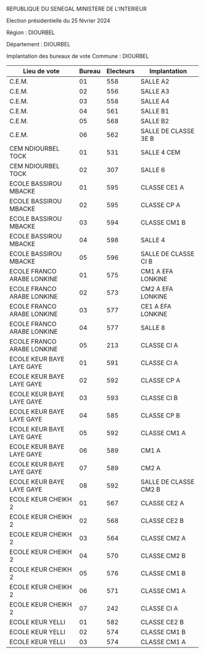 REPUBLIQUE DU SENEGAL MINISTERE DE L'INTERIEUR

Election présidentielle du 25 février 2024

Région : DIOURBEL

Département : DIOURBEL

Implantation des bureaux de vote Commune : DIOURBEL

| Lieu de vote | Bureau | Electeurs | Implantation |
| - | - | - | - |
| C.E.M. | 01 | 558 | SALLE A2 |
| C.E.M. | 02 | 556 | SALLE A3 |
| C.E.M. | 03 | 558 | SALLE A4 |
| C.E.M. | 04 | 561 | SALLE B1 |
| C.E.M. | 05 | 568 | SALLE B2 |
| C.E.M. | 06 | 562 | SALLE DE CLASSE 3E B |
| CEM NDIOURBEL TOCK | 01 | 531 | SALLE 4 CEM |
| CEM NDIOURBEL TOCK | 02 | 307 | SALLE 6 |
| ECOLE BASSIROU MBACKE | 01 | 595 | CLASSE CE1 A |
| ECOLE BASSIROU MBACKE | 02 | 595 | CLASSE CP A |
| ECOLE BASSIROU MBACKE | 03 | 594 | CLASSE CM1 B |
| ECOLE BASSIROU MBACKE | 04 | 598 | SALLE 4 |
| ECOLE BASSIROU MBACKE | 05 | 596 | SALLE DE CLASSE CI B |
| ECOLE FRANCO ARABE LONKINE | 01 | 575 | CM1 A EFA LONKINE |
| ECOLE FRANCO ARABE LONKINE | 02 | 573 | CM2 A EFA LONKINE |
| ECOLE FRANCO ARABE LONKINE | 03 | 577 | CE1 A EFA LONKINE |
| ECOLE FRANCO ARABE LONKINE | 04 | 577 | SALLE 8 |
| ECOLE FRANCO ARABE LONKINE | 05 | 213 | CLASSE CI A |
| ECOLE KEUR BAYE LAYE GAYE | 01 | 591 | CLASSE CI A |
| ECOLE KEUR BAYE LAYE GAYE | 02 | 592 | CLASSE CP A |
| ECOLE KEUR BAYE LAYE GAYE | 03 | 593 | CLASSE CI B |
| ECOLE KEUR BAYE LAYE GAYE | 04 | 585 | CLASSE CP B |
| ECOLE KEUR BAYE LAYE GAYE | 05 | 592 | CLASSE CM1 A |
| ECOLE KEUR BAYE LAYE GAYE | 06 | 589 | CM1 A |
| ECOLE KEUR BAYE LAYE GAYE | 07 | 589 | CM2 A |
| ECOLE KEUR BAYE LAYE GAYE | 08 | 592 | SALLE DE CLASSE CM2 B |
| ECOLE KEUR CHEIKH 2 | 01 | 567 | CLASSE CE2 A |
| ECOLE KEUR CHEIKH 2 | 02 | 568 | CLASSE CE2 B |
| ECOLE KEUR CHEIKH 2 | 03 | 564 | CLASSE CM2 A |
| ECOLE KEUR CHEIKH 2 | 04 | 570 | CLASSE CM2 B |
| ECOLE KEUR CHEIKH 2 | 05 | 576 | CLASSE CM1 B |
| ECOLE KEUR CHEIKH 2 | 06 | 571 | CLASSE CM1 A |
| ECOLE KEUR CHEIKH 2 | 07 | 242 | CLASSE CI A |
| ECOLE KEUR YELLI | 01 | 582 | CLASSE CE2 B |
| ECOLE KEUR YELLI | 02 | 574 | CLASSE CM1 B |
| ECOLE KEUR YELLI | 03 | 574 | CLASSE CM1 A |

<!-- PageNumber="2/15" -->
